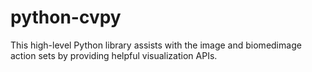 # python-cvpy
This high-level Python library assists with the image and biomedimage action sets by providing helpful visualization APIs.
